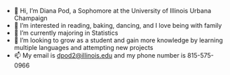 - 👋 Hi, I’m Diana Pod, a Sophomore at the University of Illinois Urbana Champaign 
- 👀 I’m interested in reading, baking, dancing, and I love being with family
- 🌱 I’m currently majoring in Statistics  
- 💞️ I’m looking to grow as a student and gain more knowledge by learning multiple languages and attempting new projects 
- 📫 My email is dpod2@illinois.edu and my phone number is 815-575-0966

<!---
dpod2/dpod2 is a ✨ special ✨ repository because its `README.md` (this file) appears on your GitHub profile.
You can click the Preview link to take a look at your changes.
--->
